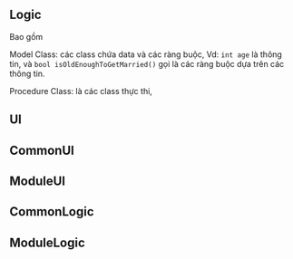 

## Logic

Bao gồm 

Model Class: các class chứa data và các ràng buộc, Vd: `int age` là thông tin, và `bool isOldEnoughToGetMarried()` gọi là các ràng buộc dựa trên các thông tin.

Procedure Class: là các class thực thi, 

## UI



## CommonUI



## ModuleUI



## CommonLogic



## ModuleLogic

